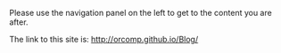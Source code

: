 Please use the navigation panel on the left to get to the content you are after.

The link to this site is: http://orcomp.github.io/Blog/